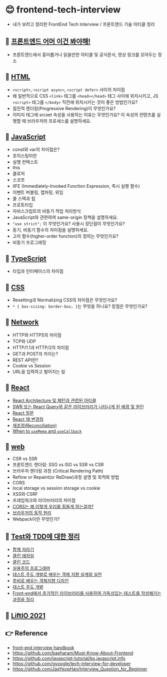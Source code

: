 # 😊 frontend-tech-interview
- 내가 보려고 정리한 FrontEnd Tech Interview / 프론트엔드 기술 아티클 정리

## 🍭 [프론트엔드 어머 이건 봐야해!](https://github.com/saseungmin/frontend-tech-interview/tree/main/article)
- 프론트엔드에서 흥미롭거나 읽을만한 아티클 및 공식문서, 영상 링크를 모아두는 장소

## 🍭 [HTML](https://github.com/saseungmin/frontend-tech-interview/tree/main/html)
- `<script>`, `<script async>`, `<script defer>` 사이의 차이점
- 왜 일반적으로 CSS `<link>` 태그를 `<head></head>` 태그 사이에 위치시키고, JS `<script>` 태그를 `</body>` 직전에 위치시키는 것이 좋은 방법인가요?
- 점진적 렌더링(Progressive Rendering)이 무엇인가요?
- 이미지 태그에 srcset 속성을 사용하는 이유는 무엇인가요? 이 속성의 컨텐츠를 실행할 때 브라우저의 프로세스를 설명하세요.

## 🍭 [JavaScript](https://github.com/saseungmin/frontend-tech-interview/tree/main/javascript)
- const와 var의 차이점은?
- 호이스팅이란
- 실행 컨텍스트
- this
- 클로저
- 스코프
- IIFE (Immediately-Invoked Function Expression, 즉시 실행 함수)
- 이벤트 버블링, 캡처링, 위임
- 콜 스택과 힙
- 프로토타입
- 자바스크립트의 비동기 작업 처리방식
- JavaScript와 관련하여 same-origin 정책을 설명하세요.
- `"use strict";` 이 무엇인가요? 사용시 장단점이 무엇인가요?
- 동기, 비동기 함수의 차이점을 설명하세요.
- 고차 함수(higher-order function)의 정의는 무엇인가요?
- 비동기 프로그래밍

## 🍭 [TypeScript](https://github.com/saseungmin/frontend-tech-interview/tree/main/typescript)
- 타입과 인터페이스의 차이점

## 🍭 [CSS](https://github.com/saseungmin/frontend-tech-interview/tree/main/css)
- Resetting과 Normalizing CSS의 차이점은 무엇인가요?
- `* { box-sizing: border-box; }`는 무엇을 하나요? 장점은 무엇인가요?

## 🍭 [Network](https://github.com/saseungmin/frontend-tech-interview/tree/main/network)
- HTTP와 HTTPS의 차이점
- TCP와 UDP
- HTTP/1.1과 HTTP/2의 차이점
- GET과 POST의 차이는?
- REST API란?
- Cookie vs Session
- URL을 입력하고 벌어지는 일

## 🍭 [React](https://github.com/saseungmin/frontend-tech-interview/tree/main/react)
- [React Architecture 및 패턴과 관련된 아티클](https://github.com/saseungmin/frontend-tech-interview/tree/main/react/React%20Clean%20Architecture)
- [SWR 또는 React Query와 같은 라이브러리가 나타나게 된 배경 및 원인](https://github.com/saseungmin/frontend-tech-interview/tree/main/react/redux%20vs%20react-query)
- [React 질문](https://github.com/saseungmin/frontend-tech-interview/tree/main/react/question)
- [React 18 변경점](https://github.com/saseungmin/frontend-tech-interview/tree/main/react/react-18)
- [재조정(Reconciliation)](https://github.com/saseungmin/frontend-tech-interview/blob/main/react/reconciliation.md)
- [When to `useMemo` and `useCallback`](https://github.com/saseungmin/frontend-tech-interview/blob/main/react/when-to-useMemo-and-useCallback.md)

## 🍭 [web](https://github.com/saseungmin/frontend-tech-interview/tree/main/web)
- CSR vs SSR
- 프론트엔드 렌더링: SSG vs ISG vs SSR vs CSR
- 브라우저 렌더링 과정 (Critical Rendering Path)
- Reflow or Repaint(or ReDraw)과정 설명 및 최적화 방법
- CORS
- local storage vs session storage vs cookie
- XSS와 CSRF
- 프레임워크와 라이브러리의 차이점
- [CORS는 왜 이렇게 우리를 힘들게 하는걸까?](https://github.com/saseungmin/frontend-tech-interview/tree/main/web/cors)
- [브라우저의 동작 원리](https://github.com/saseungmin/frontend-tech-interview/tree/main/web/%EB%B8%8C%EB%9D%BC%EC%9A%B0%EC%A0%80%EC%9D%98%20%EB%8F%99%EC%9E%91%20%EC%9B%90%EB%A6%AC)
- Webpack이란 무엇인가?

## 🍭 [Test와 TDD에 대한 정리](https://github.com/saseungmin/frontend-tech-interview/tree/main/TestAndTDD)
- [함께 자라기](https://github.com/saseungmin/frontend-tech-interview/blob/main/TestAndTDD/%ED%95%A8%EA%BB%98%EC%9E%90%EB%9D%BC%EA%B8%B0.md)
- [클린 애자일](https://github.com/saseungmin/frontend-tech-interview/blob/main/TestAndTDD/clean-agile.md)
- [클린 코드](https://github.com/saseungmin/frontend-tech-interview/blob/main/TestAndTDD/clean-code.md)
- [실용주의 프로그래머](https://github.com/saseungmin/frontend-tech-interview/blob/main/TestAndTDD/pragmatic-programmer.md)
- [테스트 주도 개발로 배우는 객체 지향 설계와 실천](https://github.com/saseungmin/frontend-tech-interview/blob/main/TestAndTDD/growing-object-oriented-software-guided-by-tests.md)
- [루비로 배우는 객체지향 디자인](https://github.com/saseungmin/frontend-tech-interview/blob/main/TestAndTDD/design-in-ruby.md)
- [테스트 주도 개발](https://github.com/saseungmin/frontend-tech-interview/blob/main/TestAndTDD/test-driven-development.md)
- [Front-end에서 추가적인 라이브러리를 사용하여 가독성있는 테스트를 작성해가는 과정을 정리](https://github.com/saseungmin/frontend-tech-interview/tree/main/TestAndTDD/front-end-test)

## 🍭 [LiftIO 2021](https://github.com/saseungmin/frontend-tech-interview/tree/main/liftIO-2021)


## 👉 Reference
- [front-end interview handbook](https://github.com/yangshun/front-end-interview-handbook)
- https://github.com/baeharam/Must-Know-About-Frontend
- https://github.com/javascript-tutorial/ko.javascript.info
- https://github.com/gyoogle/tech-interview-for-developer
- https://github.com/JaeYeopHan/Interview_Question_for_Beginner

